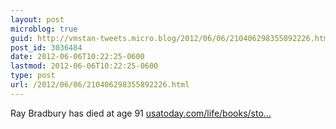 ```yaml
---
layout: post
microblog: true
guid: http://vmstan-tweets.micro.blog/2012/06/06/210406298355892226.html
post_id: 3036484
date: 2012-06-06T10:22:25-0600
lastmod: 2012-06-06T10:22:25-0600
type: post
url: /2012/06/06/210406298355892226.html
---
```

Ray Bradbury has died at age 91 <a href="http://www.usatoday.com/life/books/story/2012-06-06/ray-bradbury-dies/55417888/1">usatoday.com/life/books/sto…</a>
